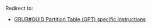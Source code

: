 Redirect to:

*   [GRUB#GUID Partition Table (GPT) specific instructions](/index.php/GRUB#GUID_Partition_Table_(GPT)_specific_instructions "GRUB")